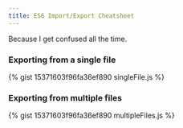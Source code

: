 ```yaml
---
title: ES6 Import/Export Cheatsheet
---
```


Because I get confused all the time.

### Exporting from a single file

{% gist 15371603f96fa36ef890 singleFile.js %}

### Exporting from multiple files

{% gist 15371603f96fa36ef890 multipleFiles.js %}
